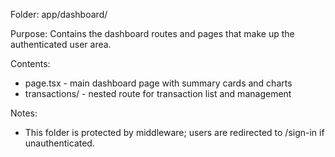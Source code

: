 Folder: app/dashboard/

Purpose:
Contains the dashboard routes and pages that make up the authenticated user area.

Contents:

- page.tsx - main dashboard page with summary cards and charts
- transactions/ - nested route for transaction list and management

Notes:

- This folder is protected by middleware; users are redirected to /sign-in if unauthenticated.
